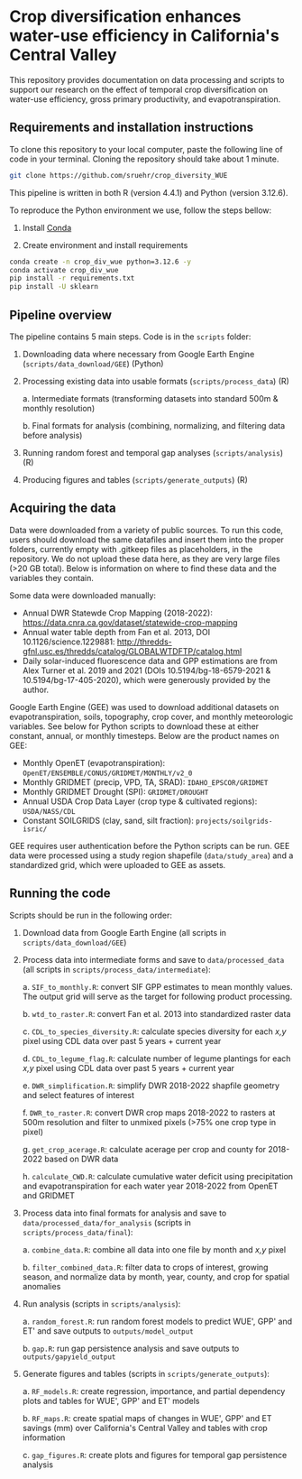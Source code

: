 # Crop diversification enhances water-use efficiency in California's Central Valley
This repository provides documentation on data processing and scripts to support our research on the effect of temporal crop diversification on water-use efficiency, gross primary productivity, and evapotranspiration.

## Requirements and installation instructions

To clone this repository to your local computer, paste the following line of code in your terminal. Cloning the repository should take about 1 minute. 

```bash
git clone https://github.com/sruehr/crop_diversity_WUE
```

This pipeline is written in both R (version 4.4.1) and Python (version 3.12.6). 

To reproduce the Python environment we use, follow the steps bellow: 

1. Install [Conda](http://conda.io/)

2. Create environment and install requirements

```bash
conda create -n crop_div_wue python=3.12.6 -y
conda activate crop_div_wue
pip install -r requirements.txt
pip install -U sklearn
```

## Pipeline overview
The pipeline contains 5 main steps. Code is in the `scripts` folder: 
1. Downloading data where necessary from Google Earth Engine (`scripts/data_download/GEE`) (Python)
2. Processing existing data into usable formats (`scripts/process_data`) (R)
   
     a. Intermediate formats (transforming datasets into standard 500m & monthly resolution)
   
     b. Final formats for analysis (combining, normalizing, and filtering data before analysis)

3. Running random forest and temporal gap analyses (`scripts/analysis`) (R)
4. Producing figures and tables (`scripts/generate_outputs`) (R)


## Acquiring the data
Data were downloaded from a variety of public sources. To run this code, users should download the same datafiles and insert them into the proper folders, currently empty with .gitkeep files as placeholders, in the repository. We do not upload these data here, as they are very large files (>20 GB total). Below is information on where to find these data and the variables they contain.
    
Some data were downloaded manually:
  - Annual DWR Statewde Crop Mapping (2018-2022): https://data.cnra.ca.gov/dataset/statewide-crop-mapping
  - Annual water table depth from Fan et al. 2013, DOI 10.1126/science.1229881: http://thredds-gfnl.usc.es/thredds/catalog/GLOBALWTDFTP/catalog.html
   - Daily solar-induced fluorescence data and GPP estimations are from Alex Turner et al. 2019 and 2021 (DOIs 10.5194/bg-18-6579-2021 & 10.5194/bg-17-405-2020), which were generously provided by the author. 

Google Earth Engine (GEE) was used to download additional datasets on evapotranspiration, soils, topography, crop cover, and monthly meteorologic variables. See below for Python scripts to download these at either constant, annual, or monthly timesteps. Below are the product names on GEE:
  - Monthly OpenET (evapotranspiration): `OpenET/ENSEMBLE/CONUS/GRIDMET/MONTHLY/v2_0`
  - Monthly GRIDMET (precip, VPD, TA, SRAD): `IDAHO_EPSCOR/GRIDMET`
  - Monthly GRIDMET Drought (SPI): `GRIDMET/DROUGHT`
  - Annual USDA Crop Data Layer (crop type & cultivated regions): `USDA/NASS/CDL`
  - Constant SOILGRIDS (clay, sand, silt fraction): `projects/soilgrids-isric/`

GEE requires user authentication before the Python scripts can be run. GEE data were processed using a study region shapefile (`data/study_area`) and a standardized grid, which were uploaded to GEE as assets.

## Running the code
Scripts should be run in the following order:
1. Download data from Google Earth Engine (all scripts in `scripts/data_download/GEE`)
2. Process data into intermediate forms and save to `data/processed_data` (all scripts in `scripts/process_data/intermediate`):
      
   a. `SIF_to_monthly.R`: convert SIF GPP estimates to mean monthly values. The output grid will serve as the target for following product processing.

   b. `wtd_to_raster.R`: convert Fan et al. 2013 into standardized raster data
   
   c. `CDL_to_species_diversity.R`: calculate species diversity for each _x,y_ pixel using CDL data over past 5 years + current year
   
   d. `CDL_to_legume_flag.R`: calculate number of legume plantings for each _x,y_ pixel using CDL data over past 5 years + current year
   
   e. `DWR_simplification.R`: simplify DWR 2018-2022 shapfile geometry and select features of interest
   
   f. `DWR_to_raster.R`: convert DWR crop maps 2018-2022 to rasters at 500m resolution and filter to unmixed pixels (>75% one crop type in pixel)

   g. `get_crop_acerage.R`: calculate acerage per crop and county for 2018-2022 based on DWR data
   
   h. `calculate_CWD.R`: calculate cumulative water deficit using precipitation and evapotranspiration for each water year 2018-2022 from OpenET and GRIDMET
   
4. Process data into final formats for analysis and save to `data/processed_data/for_analysis` (scripts in `scripts/process_data/final`):

   a. `combine_data.R`: combine all data into one file by month and _x,y_ pixel

   b. `filter_combined_data.R`: filter data to crops of interest, growing season, and normalize data by month, year, county, and crop for spatial anomalies
5. Run analysis (scripts in `scripts/analysis`):

   a. `random_forest.R`: run random forest models to predict WUE', GPP' and ET' and save outputs to `outputs/model_output`

   b. `gap.R`: run gap persistence analysis and save outputs to `outputs/gapyield_output`
6. Generate figures and tables (scripts in `scripts/generate_outputs`):

   a. `RF_models.R`: create regression, importance, and partial dependency plots and tables for WUE', GPP' and ET' models 

   b. `RF_maps.R`: create spatial maps of changes in WUE', GPP' and ET savings (mm) over California's Central Valley and tables with crop information 

   c. `gap_figures.R`: create plots and figures for temporal gap persistence analysis
